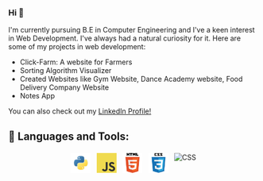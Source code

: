 ### Hi 👋

I'm currently pursuing B.E in Computer Engineering and I've a keen interest in Web Development. I've always had a natural curiosity for it. Here are some of my projects in web development:
- Click-Farm: A website for Farmers
- Sorting Algorithm Visualizer
- Created Websites like Gym Website, Dance Academy website, Food Delivery Company Website
- Notes App

You can  also check out my [LinkedIn Profile!](https://www.linkedin.com/in/kaushalbhide) 

## 🧰 Languages and Tools:
<p align="center">
<img src="https://raw.githubusercontent.com/github/explore/80688e429a7d4ef2fca1e82350fe8e3517d3494d/topics/python/python.png" alt="Python" height="40" style="vertical-align:top; margin:4px">
<img src="https://raw.githubusercontent.com/github/explore/80688e429a7d4ef2fca1e82350fe8e3517d3494d/topics/javascript/javascript.png" alt="Javascript" height="40" style="vertical-align:top; margin:4px">
<img src="https://raw.githubusercontent.com/github/explore/80688e429a7d4ef2fca1e82350fe8e3517d3494d/topics/html/html.png" alt="HTML" height="40" style="vertical-align:top; margin:4px">
<img src="https://raw.githubusercontent.com/github/explore/80688e429a7d4ef2fca1e82350fe8e3517d3494d/topics/css/css.png" alt="CSS" height="40" style="vertical-align:top; margin:4px">
<img src="https://raw.githubusercontent.com/github/explore/80688e429a7d4ef2fca1e82350fe8e3517d3494d/topics/node-js/node-js.png" alt="CSS" height="40" style="vertical-align:top; margin:4px">
</p>
